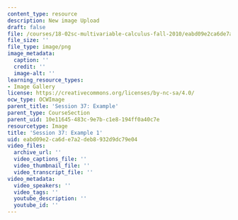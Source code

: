 ```yaml
---
content_type: resource
description: New image Upload
draft: false
file: /courses/18-02sc-multivariable-calculus-fall-2010/eabd09e2ca6de7a2deb8932d9dc79e04_MIT18_02SC_L12Brds_10.png
file_size: ''
file_type: image/png
image_metadata:
  caption: ''
  credit: ''
  image-alt: ''
learning_resource_types:
- Image Gallery
license: https://creativecommons.org/licenses/by-nc-sa/4.0/
ocw_type: OCWImage
parent_title: 'Session 37: Example'
parent_type: CourseSection
parent_uid: 10e11645-483c-9e7b-c1e8-194ff0a40c7e
resourcetype: Image
title: 'Session 37: Example 1'
uid: eabd09e2-ca6d-e7a2-deb8-932d9dc79e04
video_files:
  archive_url: ''
  video_captions_file: ''
  video_thumbnail_file: ''
  video_transcript_file: ''
video_metadata:
  video_speakers: ''
  video_tags: ''
  youtube_description: ''
  youtube_id: ''
---
```

